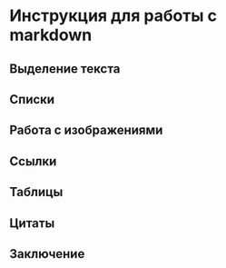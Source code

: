# Инструкция для работы с markdown

## Выделение текста

## Списки

## Работа с изображениями

## Ссылки

## Таблицы

## Цитаты

## Заключение